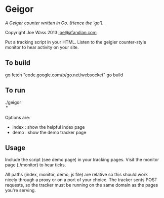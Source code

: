 Geigor
======

*A Geiger counter written in Go. (Hence the 'go').*

Copyright Joe Wass 2013
joe@afandian.com

Put a tracking script in your HTML. Listen to the geigier counter-style monitor to hear activity on your site.

To build
--------

go fetch "code.google.com/p/go.net/websocket"
go build

To run
------

./geigor <port number> <option>*

Options are:

 - index : show the helpful index page
 - demo : show the demo tracker page

Usage
-----

Include the script (see demo page) in your tracking pages. Visit the monitor page (./monitor) to hear ticks.

All paths (index, monitor, demo, js file) are relative so this should work nicely through a proxy or on a port of your choice. The tracker sents POST requests, so the tracker must be running on the same domain as the pages you're serving.